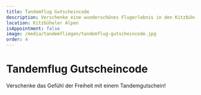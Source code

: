 ```yaml
---
title: Tandemflug Gutscheincode
description: Verschenke eine wunderschönes Flugerlebnis in den Kitzbüheler Alpen als Gutscheincode.
location: Kitzbüheler Alpen
isAppointment: false
image: /media/tandemfliegen/tandemflug-gutscheincode.jpg
order: 4
---
```


# Tandemflug Gutscheincode

Verschenke das Gefühl der Freiheit mit einem Tandemgutschein! 
